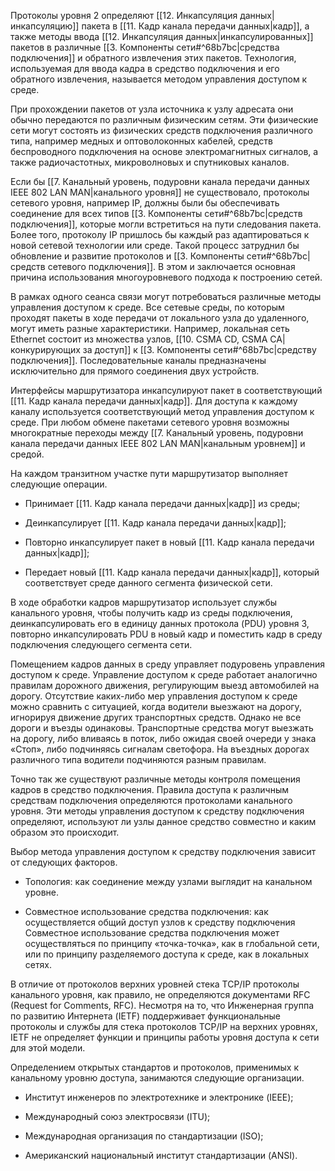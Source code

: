 Протоколы уровня 2 определяют [[12. Инкапсуляция данных|инкапсуляцию]] пакета в [[11. Кадр канала передачи данных|кадр]], а также методы ввода [[12. Инкапсуляция данных|инкапсулированных]] пакетов в различные [[3. Компоненты сети#^68b7bc|средства подключения]] и обратного извлечения этих пакетов. Технология, используемая для ввода кадра в средство подключения и его обратного извлечения, называется методом управления доступом к среде.

При прохождении пакетов от узла источника к узлу адресата они обычно передаются по различным физическим сетям. Эти физические сети могут состоять из физических средств подключения различного типа, например медных и оптоволоконных кабелей, средств беспроводного подключения на основе электромагнитных сигналов, а также радиочастотных, микроволновых и спутниковых каналов.

Если бы [[7. Канальный уровень, подуровни канала передачи данных IEEE 802 LAN MAN|канального уровня]] не существовало, протоколы сетевого уровня, например IP, должны были бы обеспечивать соединение для всех типов [[3. Компоненты сети#^68b7bc|средств подключения]], которые могли встретиться на пути следования пакета. Более того, протоколу IP пришлось бы каждый раз адаптироваться к новой сетевой технологии или среде. Такой процесс затруднил бы обновление и развитие протоколов и [[3. Компоненты сети#^68b7bc|средств сетевого подключения]]. В этом и заключается основная причина использования многоуровневого подхода к построению сетей.

В рамках одного сеанса связи могут потребоваться различные методы управления доступом к среде. Все сетевые среды, по которым проходят пакеты в ходе передачи от локального узла до удаленного, могут иметь разные характеристики. Например, локальная сеть Ethernet состоит из множества узлов, [[10. CSMA CD, CSMA CA|конкурирующих за доступ]] к [[3. Компоненты сети#^68b7bc|средству подключения]]. Последовательные каналы предназначены исключительно для прямого соединения двух устройств.

Интерфейсы маршрутизатора инкапсулируют пакет в соответствующий [[11. Кадр канала передачи данных|кадр]]. Для доступа к каждому каналу используется соответствующий метод управления доступом к среде. При любом обмене пакетами сетевого уровня возможны многократные переходы между [[7. Канальный уровень, подуровни канала передачи данных IEEE 802 LAN MAN|канальным уровнем]] и средой.

На каждом транзитном участке пути маршрутизатор выполняет следующие операции.

- Принимает [[11. Кадр канала передачи данных|кадр]] из среды;

- Деинкапсулирует [[11. Кадр канала передачи данных|кадр]];

- Повторно инкапсулирует пакет в новый [[11. Кадр канала передачи данных|кадр]];

- Передает новый [[11. Кадр канала передачи данных|кадр]], который соответствует среде данного сегмента физической сети.

В ходе обработки кадров маршрутизатор использует службы канального уровня, чтобы получить кадр из среды подключения, деинкапсулировать его в единицу данных протокола (PDU) уровня 3, повторно инкапсулировать PDU в новый кадр и поместить кадр в среду подключения следующего сегмента сети.

Помещением кадров данных в среду управляет подуровень управления доступом к среде. Управление доступом к среде работает аналогично правилам дорожного движения, регулирующим выезд автомобилей на дорогу. Отсутствие каких-либо мер управления доступом к среде можно сравнить с ситуацией, когда водители выезжают на дорогу, игнорируя движение других транспортных средств. Однако не все дороги и въезды одинаковы. Транспортные средства могут выезжать на дорогу, либо вливаясь в поток, либо ожидая своей очереди у знака «Стоп», либо подчиняясь сигналам светофора. На въездных дорогах различного типа водители подчиняются разным правилам.

Точно так же существуют различные методы контроля помещения кадров в средство подключения. Правила доступа к различным средствам подключения определяются протоколами канального уровня. Эти методы управления доступом к средству подключения определяют, используют ли узлы данное средство совместно и каким образом это происходит.

Выбор метода управления доступом к средству подключения зависит от следующих факторов.

- Топология: как соединение между узлами выглядит на канальном уровне.

- Совместное использование средства подключения: как осуществляется общий доступ узлов к средству подключения Совместное использование средства подключения может осуществляться по принципу «точка-точка», как в глобальной сети, или по принципу разделяемого доступа к среде, как в локальных сетях.

В отличие от протоколов верхних уровней стека TCP/IP протоколы канального уровня, как правило, не определяются документами RFC (Request for Comments, RFC). Несмотря на то, что Инженерная группа по развитию Интернета (IETF) поддерживает функциональные протоколы и службы для стека протоколов TCP/IP на верхних уровнях, IETF не определяет функции и принципы работы уровня доступа к сети для этой модели.

Определением открытых стандартов и протоколов, применимых к канальному уровню доступа, занимаются следующие организации.

- Институт инженеров по электротехнике и электронике (IEEE);

- Международный союз электросвязи (ITU);

- Международная организация по стандартизации (ISO);

- Американский национальный институт стандартизации (ANSI).